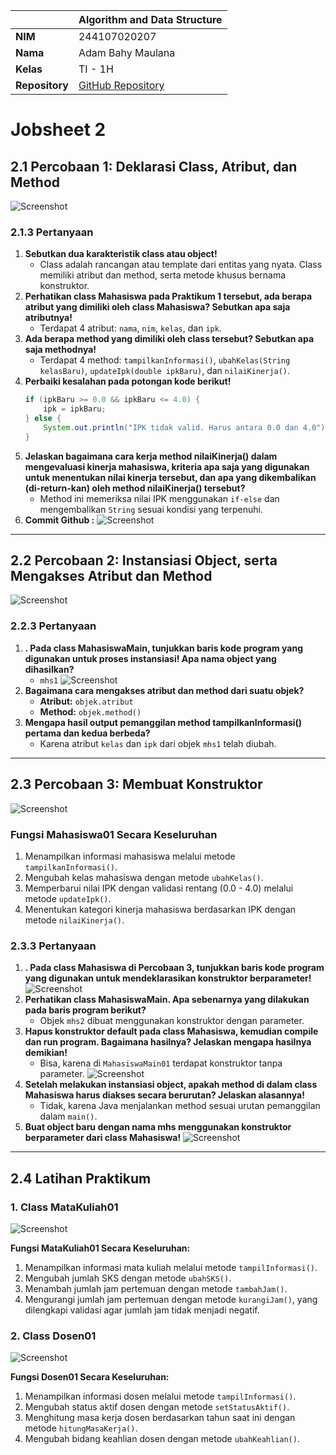|  | Algorithm and Data Structure |
|--|--|
| **NIM** |  244107020207 |
| **Nama** |  Adam Bahy Maulana |
| **Kelas** | TI - 1H |
| **Repository** | [GitHub Repository](https://github.com/adambahyn/01_AdamBahyMaulana_PRAKALSD) |

# Jobsheet 2

## 2.1 Percobaan 1: Deklarasi Class, Atribut, dan Method

![Screenshot](1.png)

### **2.1.3 Pertanyaan**
1. **Sebutkan dua karakteristik class atau object!**
   - Class adalah rancangan atau template dari entitas yang nyata. Class memiliki atribut dan method, serta metode khusus bernama konstruktor.
2. **Perhatikan class Mahasiswa pada Praktikum 1 tersebut, ada berapa atribut yang dimiliki oleh class Mahasiswa? Sebutkan apa saja atributnya!**
   - Terdapat 4 atribut: `nama`, `nim`, `kelas`, dan `ipk`.
3. **Ada berapa method yang dimiliki oleh class tersebut? Sebutkan apa saja methodnya!**
   - Terdapat 4 method: `tampilkanInformasi()`, `ubahKelas(String kelasBaru)`, `updateIpk(double ipkBaru)`, dan `nilaiKinerja()`.
4. **Perbaiki kesalahan pada potongan kode berikut!**
   ```java
   if (ipkBaru >= 0.0 && ipkBaru <= 4.0) {
       ipk = ipkBaru;
   } else {
       System.out.println("IPK tidak valid. Harus antara 0.0 dan 4.0");
   }
   ```
5. **Jelaskan bagaimana cara kerja method nilaiKinerja() dalam mengevaluasi kinerja mahasiswa, kriteria apa saja yang digunakan untuk menentukan nilai kinerja tersebut, dan apa yang dikembalikan (di-return-kan) oleh method nilaiKinerja() tersebut?**
   - Method ini memeriksa nilai IPK menggunakan `if-else` dan mengembalikan `String` sesuai kondisi yang terpenuhi.
6. **Commit Github :**
   ![Screenshot](2.png)

---

## 2.2 Percobaan 2: Instansiasi Object, serta Mengakses Atribut dan Method

![Screenshot](3.png)

### **2.2.3 Pertanyaan**
1. **. Pada class MahasiswaMain, tunjukkan baris kode program yang digunakan untuk proses instansiasi! Apa nama object yang dihasilkan?**
   - `mhs1` ![Screenshot](4.png)
2. **Bagaimana cara mengakses atribut dan method dari suatu objek?**
   - **Atribut:** `objek.atribut`
   - **Method:** `objek.method()`
3. **Mengapa hasil output pemanggilan method tampilkanInformasi() pertama dan kedua berbeda?**
   - Karena atribut `kelas` dan `ipk` dari objek `mhs1` telah diubah.

---

## 2.3 Percobaan 3: Membuat Konstruktor

![Screenshot](5.png)

### **Fungsi Mahasiswa01 Secara Keseluruhan**
1. Menampilkan informasi mahasiswa melalui metode `tampilkanInformasi()`.
2. Mengubah kelas mahasiswa dengan metode `ubahKelas()`.
3. Memperbarui nilai IPK dengan validasi rentang (0.0 - 4.0) melalui metode `updateIpk()`.
4. Menentukan kategori kinerja mahasiswa berdasarkan IPK dengan metode `nilaiKinerja()`.

### **2.3.3 Pertanyaan**
1. **. Pada class Mahasiswa di Percobaan 3, tunjukkan baris kode program yang digunakan untuk mendeklarasikan konstruktor berparameter!**
   ![Screenshot](6.png)
2. **Perhatikan class MahasiswaMain. Apa sebenarnya yang dilakukan pada baris program berikut?**
   - Objek `mhs2` dibuat menggunakan konstruktor dengan parameter.
3. **Hapus konstruktor default pada class Mahasiswa, kemudian compile dan run program. Bagaimana hasilnya? Jelaskan mengapa hasilnya demikian!**
   - Bisa, karena di `MahasiswaMain01` terdapat konstruktor tanpa parameter. ![Screenshot](7.png)
4. **Setelah melakukan instansiasi object, apakah method di dalam class Mahasiswa harus diakses secara berurutan? Jelaskan alasannya!**
   - Tidak, karena Java menjalankan method sesuai urutan pemanggilan dalam `main()`.
5. **Buat object baru dengan nama mhs<NamaMahasiswa> menggunakan konstruktor berparameter dari class Mahasiswa!**
   ![Screenshot](8.png)

---

## 2.4 Latihan Praktikum

### **1. Class MataKuliah01**
![Screenshot](9.png)

**Fungsi MataKuliah01 Secara Keseluruhan:**
1. Menampilkan informasi mata kuliah melalui metode `tampilInformasi()`.
2. Mengubah jumlah SKS dengan metode `ubahSKS()`.
3. Menambah jumlah jam pertemuan dengan metode `tambahJam()`.
4. Mengurangi jumlah jam pertemuan dengan metode `kurangiJam()`, yang dilengkapi validasi agar jumlah jam tidak menjadi negatif.

### **2. Class Dosen01**
![Screenshot](10.png)

**Fungsi Dosen01 Secara Keseluruhan:**
1. Menampilkan informasi dosen melalui metode `tampilInformasi()`.
2. Mengubah status aktif dosen dengan metode `setStatusAktif()`.
3. Menghitung masa kerja dosen berdasarkan tahun saat ini dengan metode `hitungMasaKerja()`.
4. Mengubah bidang keahlian dosen dengan metode `ubahKeahlian()`.

